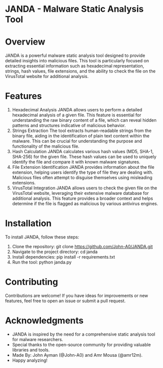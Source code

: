 # JANDA - Malware Static Analysis Tool

# Overview
JANDA is a powerful malware static analysis tool designed to provide detailed insights into malicious files. This tool is particularly focused on extracting essential information such as hexadecimal representation, strings, hash values, file extensions, and the ability to check the file on the VirusTotal website for additional analysis.

# Features
1. Hexadecimal Analysis
JANDA allows users to perform a detailed hexadecimal analysis of a given file. This feature is essential for understanding the raw binary content of a file, which can reveal hidden patterns and structures indicative of malicious behavior.
2. Strings Extraction
The tool extracts human-readable strings from the binary file, aiding in the identification of plain text content within the malware. This can be crucial for understanding the purpose and functionality of the malicious file.
3. Hash Calculation
JANDA calculates various hash values (MD5, SHA-1, SHA-256) for the given file. These hash values can be used to uniquely identify the file and compare it with known malware signatures.
4. File Extension Identification
JANDA provides information about the file extension, helping users identify the type of file they are dealing with. Malicious files often attempt to disguise themselves using misleading extensions.
5. VirusTotal Integration
JANDA allows users to check the given file on the VirusTotal website, leveraging their extensive malware database for additional analysis. This feature provides a broader context and helps determine if the file is flagged as malicious by various antivirus engines.

# Installation
To install JANDA, follow these steps:
1. Clone the repository: git clone https://github.com/John-A0/JANDA.git
2. Navigate to the project directory: cd janda
3. Install dependencies: pip install -r requirements.txt
4. Run the tool: python janda.py

# Contributing
Contributions are welcome! If you have ideas for improvements or new features, feel free to open an issue or submit a pull request.

# Acknowledgments
- JANDA is inspired by the need for a comprehensive static analysis tool for malware researchers.
- Special thanks to the open-source community for providing valuable libraries and tools.
- Made By: John Ayman (@John-A0) and Amr Mousa (@amr12m).
- Happy analyzing!

